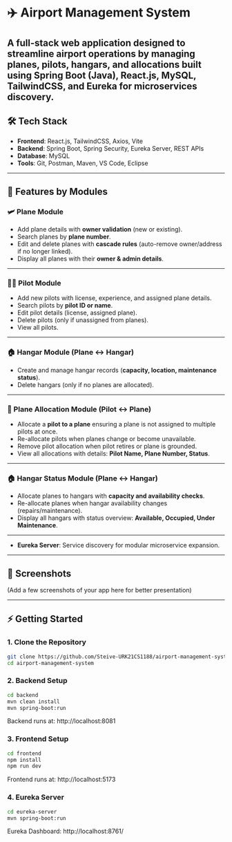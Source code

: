 # ✈️ Airport Management System  

A **full-stack web application** designed to streamline airport operations by managing planes, pilots, hangars, and allocations built using **Spring Boot (Java), React.js, MySQL, TailwindCSS, and Eureka for microservices discovery**.  
---

## 🛠️ Tech Stack

- **Frontend**: React.js, TailwindCSS, Axios, Vite  
- **Backend**: Spring Boot, Spring Security, Eureka Server, REST APIs  
- **Database**: MySQL  
- **Tools**: Git, Postman, Maven, VS Code, Eclipse  

---

## 📌 Features by Modules  

### 🛩️ Plane Module  
- Add plane details with **owner validation** (new or existing).  
- Search planes by **plane number**.  
- Edit and delete planes with **cascade rules** (auto-remove owner/address if no longer linked).  
- Display all planes with their **owner & admin details**.  

---

### 👨‍✈️ Pilot Module  
- Add new pilots with license, experience, and assigned plane details.  
- Search pilots by **pilot ID or name**.  
- Edit pilot details (license, assigned plane).  
- Delete pilots (only if unassigned from planes).  
- View all pilots.  

---

### 🏠 Hangar Module (Plane ↔ Hangar)  
- Create and manage hangar records (**capacity, location, maintenance status**). 
- Delete hangars (only if no planes are allocated).  

---

### 🔄 Plane Allocation Module (Pilot ↔ Plane)  
- Allocate a **pilot to a plane** ensuring a plane is not assigned to multiple pilots at once.  
- Re-allocate pilots when planes change or become unavailable.  
- Remove pilot allocation when pilot retires or plane is grounded.  
- View all allocations with details: **Pilot Name, Plane Number, Status**.  

---

### 🏠 Hangar Status Module (Plane ↔ Hangar)  
- Allocate planes to hangars with **capacity and availability checks**.  
- Re-allocate planes when hangar availability changes (repairs/maintenance).  
- Display all hangars with status overview: **Available, Occupied, Under Maintenance**.  

---

- **Eureka Server**: Service discovery for modular microservice expansion.  

---

## 📸 Screenshots
(Add a few screenshots of your app here for better presentation)

---

## ⚡ Getting Started
### 1. Clone the Repository
```bash
git clone https://github.com/Steive-URK21CS1188/airport-management-system.git
cd airport-management-system
```
### 2. Backend Setup
```bash
cd backend
mvn clean install
mvn spring-boot:run
```
Backend runs at: http://localhost:8081
### 3. Frontend Setup
```bash
cd frontend
npm install
npm run dev
```
Frontend runs at: http://localhost:5173
### 4. Eureka Server
```bash
cd eureka-server
mvn spring-boot:run
```
Eureka Dashboard: http://localhost:8761/

